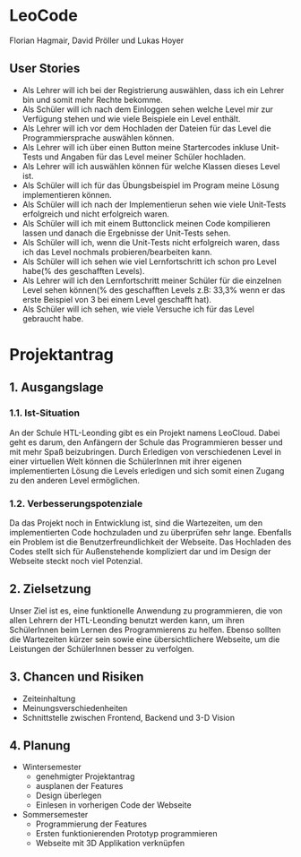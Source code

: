 # LeoCode
Florian Hagmair, David Pröller und Lukas Hoyer

## User Stories
 - Als Lehrer will ich bei der Registrierung auswählen, dass ich ein Lehrer bin und somit mehr Rechte bekomme.
 - Als Schüler will ich nach dem Einloggen sehen welche Level mir zur Verfügung stehen und wie viele Beispiele ein Level enthält.
 - Als Lehrer will ich vor dem Hochladen der Dateien für das Level die Programmiersprache auswählen können.
 - Als Lehrer will ich über einen Button meine Startercodes inkluse Unit-Tests und Angaben für das Level meiner Schüler hochladen.
 - Als Lehrer will ich auswählen können für welche Klassen dieses Level ist.
 - Als Schüler will ich für das Übungsbeispiel im Program meine Lösung implementieren können.
 - Als Schüler will ich nach der Implementierun sehen wie viele Unit-Tests erfolgreich und nicht erfolgreich waren.
 - Als Schüler will ich mit einem Buttonclick meinen Code kompilieren lassen und danach die Ergebnisse der Unit-Tests sehen.
 - Als Schüler will ich, wenn die Unit-Tests nicht erfolgreich waren, dass ich das Level nochmals probieren/bearbeiten kann.
 - Als Schüler will ich sehen wie viel Lernfortschritt ich schon pro Level habe(% des geschafften Levels).
 - Als Lehrer will ich den Lernfortschritt meiner Schüler für die einzelnen Level sehen können(% des geschafften Levels z.B: 33,3% wenn er das erste Beispiel von 3 bei einem Level geschafft hat).
 - Als Schüler will ich sehen, wie viele Versuche ich für das Level gebraucht habe.

# Projektantrag

## 1. Ausgangslage

### 1.1. Ist-Situation

An der Schule HTL-Leonding gibt es ein Projekt namens LeoCloud. Dabei geht es darum, den Anfängern der Schule das Programmieren besser und mit mehr Spaß beizubringen. Durch Erledigen von verschiedenen Level in einer virtuellen Welt können die SchülerInnen mit ihrer eigenen implementierten Lösung die Levels erledigen und sich somit einen Zugang zu den anderen Level ermöglichen.

### 1.2. Verbesserungspotenziale

Da das Projekt noch in Entwicklung ist, sind die Wartezeiten, um den implementierten Code hochzuladen und zu überprüfen sehr lange. Ebenfalls ein Problem ist die Benutzerfreundlichkeit der Webseite. Das Hochladen des Codes stellt sich für Außenstehende kompliziert dar und im Design der Webseite steckt noch viel Potenzial.

## 2. Zielsetzung

Unser Ziel ist es, eine funktionelle Anwendung zu programmieren, die von allen Lehrern der HTL-Leonding benutzt werden kann, um ihren SchülerInnen beim Lernen des Programmierens zu helfen. Ebenso sollten die Wartezeiten kürzer sein sowie eine übersichtlichere Webseite, um die Leistungen der SchülerInnen besser zu verfolgen.

## 3. Chancen und Risiken


- Zeiteinhaltung
- Meinungsverschiedenheiten
- Schnittstelle zwischen Frontend, Backend und 3-D Vision


## 4. Planung


- Wintersemester
   - genehmigter Projektantrag
   - ausplanen der Features
   - Design überlegen
   - Einlesen in vorherigen Code der Webseite
- Sommersemester
   - Programmierung der Features
   - Ersten funktionierenden Prototyp programmieren
   - Webseite mit 3D Applikation verknüpfen

